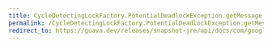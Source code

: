 ```yaml
---
title: CycleDetectingLockFactory.PotentialDeadlockException.getMessage
permalink: /CycleDetectingLockFactory.PotentialDeadlockException.getMessage/
redirect_to: https://guava.dev/releases/snapshot-jre/api/docs/com/google/common/util/concurrent/CycleDetectingLockFactory.PotentialDeadlockException.html#getMessage--
---
```

